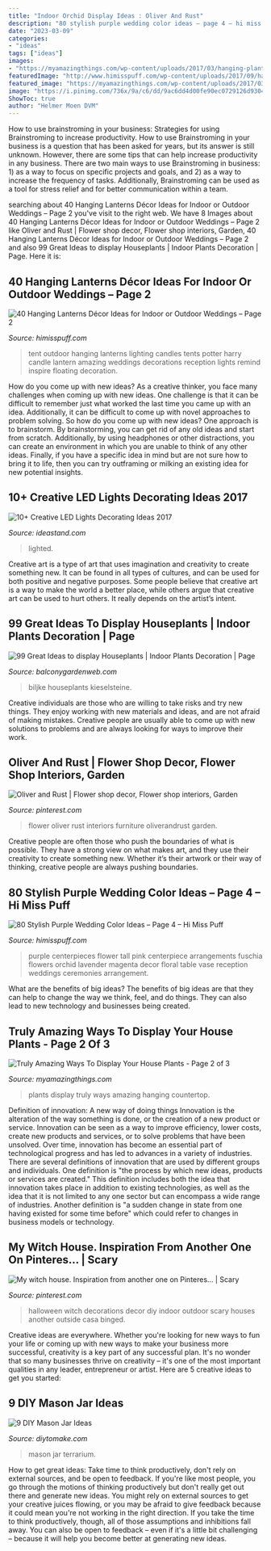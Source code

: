 ```yaml
---
title: "Indoor Orchid Display Ideas : Oliver And Rust"
description: "80 stylish purple wedding color ideas – page 4 – hi miss puff"
date: "2023-03-09"
categories:
- "ideas"
tags: ["ideas"]
images:
- "https://myamazingthings.com/wp-content/uploads/2017/03/hanging-plants.jpg"
featuredImage: "http://www.himisspuff.com/wp-content/uploads/2017/09/hanging-lanterns-remind-me-of-the-floating-candles-in-the-Great-Hall.jpg"
featured_image: "https://myamazingthings.com/wp-content/uploads/2017/03/hanging-plants.jpg"
image: "https://i.pinimg.com/736x/9a/c6/dd/9ac6dd4d00fe90ec0729126d9304129d.jpg"
ShowToc: true
author: "Helmer Moen DVM"
---
```



How to use brainstroming in your business: Strategies for using Brainstroming to increase productivity.
How to use Brainstroming in your business is a question that has been asked for years, but its answer is still unknown. However, there are some tips that can help increase productivity in any business. 
There are two main ways to use Brainstroming in business: 1) as a way to focus on specific projects and goals, and 2) as a way to increase the frequency of tasks. Additionally, Brainstroming can be used as a tool for stress relief and for better communication within a team.

	

		
searching about 40 Hanging Lanterns Décor Ideas for Indoor or Outdoor Weddings – Page 2 you've visit to the right web. We have 8 Images about 40 Hanging Lanterns Décor Ideas for Indoor or Outdoor Weddings – Page 2 like Oliver and Rust | Flower shop decor, Flower shop interiors, Garden, 40 Hanging Lanterns Décor Ideas for Indoor or Outdoor Weddings – Page 2 and also 99 Great Ideas to display Houseplants | Indoor Plants Decoration | Page. Here it is:
		
    
## 40 Hanging Lanterns Décor Ideas For Indoor Or Outdoor Weddings – Page 2

<img loading=lazy src="http://www.himisspuff.com/wp-content/uploads/2017/09/hanging-lanterns-remind-me-of-the-floating-candles-in-the-Great-Hall.jpg" onerror="this.onerror=null;this.src='https://tse3.mm.bing.net/th?id=OIP.5cMqGGRYEW8qglvwZWAgUgHaLH&amp;pid=15.1';" alt="40 Hanging Lanterns Décor Ideas for Indoor or Outdoor Weddings – Page 2">

_Source: himisspuff.com_

>tent outdoor hanging lanterns lighting candles tents potter harry candle lantern amazing weddings decorations reception lights remind inspire floating decoration. 

	

How do you come up with new ideas?
As a creative thinker, you face many challenges when coming up with new ideas. One challenge is that it can be difficult to remember just what worked the last time you came up with an idea. Additionally, it can be difficult to come up with novel approaches to problem solving.  So how do you come up with new ideas? 
One approach is to brainstorm. By brainstorming, you can get rid of any old ideas and start from scratch. Additionally, by using headphones or other distractions, you can create an environment in which you are unable to think of any other ideas. Finally, if you have a specific idea in mind but are not sure how to bring it to life, then you can try outframing or milking an existing idea for new potential insights.

    
## 10+ Creative LED Lights Decorating Ideas 2017

<img loading=lazy src="https://ideastand.com/wp-content/uploads/2014/08/led-light-decorating/8-led-lighted-branches-decoration.jpg" onerror="this.onerror=null;this.src='https://tse1.mm.bing.net/th?id=OIP.PJRQEbxl_4ZxtWv_TcYagwHaLH&amp;pid=15.1';" alt="10+ Creative LED Lights Decorating Ideas 2017">

_Source: ideastand.com_

>lighted. 

	

Creative art is a type of art that uses imagination and creativity to create something new. It can be found in all types of cultures, and can be used for both positive and negative purposes. Some people believe that creative art is a way to make the world a better place, while others argue that creative art can be used to hurt others. It really depends on the artist’s intent.

    
## 99 Great Ideas To Display Houseplants | Indoor Plants Decoration | Page

<img loading=lazy src="https://balconygardenweb.com/wp-content/uploads/2016/01/Green-plants-in-white-pots.jpg" onerror="this.onerror=null;this.src='https://tse4.mm.bing.net/th?id=OIP.ka_9OBNiDzbVqOh5gIFUTQHaFl&amp;pid=15.1';" alt="99 Great Ideas to display Houseplants | Indoor Plants Decoration | Page">

_Source: balconygardenweb.com_

>biljke houseplants kieselsteine. 

	

Creative individuals are those who are willing to take risks and try new things. They enjoy working with new materials and ideas, and are not afraid of making mistakes. Creative people are usually able to come up with new solutions to problems and are always looking for ways to improve their work.

    
## Oliver And Rust | Flower Shop Decor, Flower Shop Interiors, Garden

<img loading=lazy src="https://i.pinimg.com/736x/f7/61/0c/f7610c0d63790c0ecd8bf9f3220d5ec3--shop-fronts-retail-design.jpg" onerror="this.onerror=null;this.src='https://tse1.mm.bing.net/th?id=OIP.q8qE6K-jTA1KeNNgtk_4_gHaKE&amp;pid=15.1';" alt="Oliver and Rust | Flower shop decor, Flower shop interiors, Garden">

_Source: pinterest.com_

>flower oliver rust interiors furniture oliverandrust garden. 

	

Creative people are often those who push the boundaries of what is possible. They have a strong view on what makes art, and they use their creativity to create something new. Whether it’s their artwork or their way of thinking, creative people are always pushing boundaries.

    
## 80 Stylish Purple Wedding Color Ideas – Page 4 – Hi Miss Puff

<img loading=lazy src="http://www.himisspuff.com/wp-content/uploads/2016/10/purple-radiant-orchid-wedding-centerpieces-ideas.jpg" onerror="this.onerror=null;this.src='https://tse1.mm.bing.net/th?id=OIP.yKd6KL6iAK-XA4MW8HZ7fAHaLH&amp;pid=15.1';" alt="80 Stylish Purple Wedding Color Ideas – Page 4 – Hi Miss Puff">

_Source: himisspuff.com_

>purple centerpieces flower tall pink centerpiece arrangements fuschia flowers orchid lavender magenta decor floral table vase reception weddings ceremonies arrangement. 

	

What are the benefits of big ideas?
The benefits of big ideas are that they can help to change the way we think, feel, and do things. They can also lead to new technology and businesses being created.

    
## Truly Amazing Ways To Display Your House Plants - Page 2 Of 3

<img loading=lazy src="https://myamazingthings.com/wp-content/uploads/2017/03/hanging-plants.jpg" onerror="this.onerror=null;this.src='https://tse4.mm.bing.net/th?id=OIP.7K7ypkc6-af2SGsMUYEsPgHaLH&amp;pid=15.1';" alt="Truly Amazing Ways To Display Your House Plants - Page 2 of 3">

_Source: myamazingthings.com_

>plants display truly ways amazing hanging countertop. 

	

Definition of innovation: A new way of doing things
Innovation is the alteration of the way something is done, or the creation of a new product or service. Innovation can be seen as a way to improve efficiency, lower costs, create new products and services, or to solve problems that have been unsolved. Over time, innovation has become an essential part of technological progress and has led to advances in a variety of industries.
There are several definitions of innovation that are used by different groups and individuals. One definition is "the process by which new ideas, products or services are created." This definition includes both the idea that innovation takes place in addition to existing technologies, as well as the idea that it is not limited to any one sector but can encompass a wide range of industries. Another definition is "a sudden change in state from one having existed for some time before" which could refer to changes in business models or technology.

    
## My Witch House. Inspiration From Another One On Pinteres… | Scary

<img loading=lazy src="https://i.pinimg.com/736x/9a/c6/dd/9ac6dd4d00fe90ec0729126d9304129d.jpg" onerror="this.onerror=null;this.src='https://tse4.mm.bing.net/th?id=OIP.FbbYvLcTpNdSRNevAcWEdAHaJ3&amp;pid=15.1';" alt="My witch house. Inspiration from another one on Pinteres… | Scary">

_Source: pinterest.com_

>halloween witch decorations decor diy indoor outdoor scary houses another outside casa binged. 

	

Creative ideas are everywhere. Whether you're looking for new ways to fun your life or coming up with new ways to make your business more successful, creativity is a key part of any successful plan. It's no wonder that so many businesses thrive on creativity – it's one of the most important qualities in any leader, entrepreneur or artist. Here are 5 creative ideas to get you started: 

    
## 9 DIY Mason Jar Ideas

<img loading=lazy src="https://www.diytomake.com/wp-content/uploads/2016/01/mason-jar-terrarium-vertical.jpg" onerror="this.onerror=null;this.src='https://tse3.mm.bing.net/th?id=OIP.iQLP1RxVe3zxjcqnCjT0_wHaKX&amp;pid=15.1';" alt="9 DIY Mason Jar Ideas">

_Source: diytomake.com_

>mason jar terrarium. 

	

How to get great ideas: Take time to think productively, don't rely on external sources, and be open to feedback.
If you're like most people, you go through the motions of thinking productively but don't really get out there and generate new ideas. You might rely on external sources to get your creative juices flowing, or you may be afraid to give feedback because it could mean you're not working in the right direction. If you take the time to think productively, though, all of those assumptions and inhibitions fall away. You can also be open to feedback – even if it's a little bit challenging – because it will help you become better at generating new ideas.


